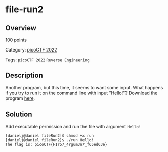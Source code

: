 
# file-run2 #

## Overview ##

100 points

Category: [picoCTF 2022](../)

Tags: `picoCTF 2022` `Reverse Engineering`

## Description ##

Another program, but this time, it seems to want some input. What happens if you try to run it on the command line with input "Hello!"?
Download the program [here](https://artifacts.picoctf.net/c/157/run).

## Solution ##

Add executable permission and run the file with argument `Hello!`

```
[danielj@daniel fileRun2]$ chmod +x run
[danielj@daniel fileRun2]$ ./run Hello!
The flag is: picoCTF{F1r57_4rgum3n7_f65ed63e}
```



